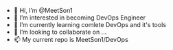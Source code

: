- 👋 Hi, I’m @MeetSon1
- 👀 I’m interested in becoming DevOps Engineer
- 🌱 I’m currently learning comlete DevOps and it's tools
- 💞️ I’m looking to collaborate on ...
- 📫 My current repo is MeetSon1/DevOps

<!---
MeetSon1/MeetSon1 is a ✨ special ✨ repository because its `README.md` (this file) appears on your GitHub profile.
You can click the Preview link to take a look at your changes.
--->
